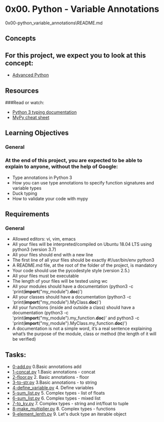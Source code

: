 # 0x00. Python - Variable Annotations
0x00-python_variable_annotations\README.md
## Concepts
## For this project, we expect you to look at this concept:
* [Advanced Python](https://intranet.alxswe.com/concepts/554)

## Resources
###Read or watch:
* [Python 3 typing documentation](https://intranet.alxswe.com/rltoken/5j0OtdWh36_HVAHKJX2gaA)
* [MyPy cheat sheet](https://intranet.alxswe.com/rltoken/Eud-nrUG7x3iT6JD2Sas-g)

## Learning Objectives
### General

### At the end of this project, you are expected to be able to explain to anyone, without the help of Google:

* Type annotations in Python 3
* How you can use type annotations to specify function signatures and variable types
* Duck typing
* How to validate your code with mypy

## Requirements
### General

* Allowed editors: vi, vim, emacs
* All your files will be interpreted/compiled on Ubuntu 18.04 LTS using python3 (version 3.7)
* All your files should end with a new line
* The first line of all your files should be exactly #!/usr/bin/env python3
* A README.md file, at the root of the folder of the project, is mandatory
* Your code should use the pycodestyle style (version 2.5.)
* All your files must be executable
* The length of your files will be tested using wc
* All your modules should have a documentation (python3 -c 'print(__import__("my_module").__doc__)')
* All your classes should have a documentation (python3 -c 'print(__import__("my_module").MyClass.__doc__)')
* All your functions (inside and outside a class) should have a documentation (python3 -c 'print(__import__("my_module").my_function.__doc__)' and python3 -c 'print(__import__("my_module").MyClass.my_function.__doc__)')
* A documentation is not a simple word, it’s a real sentence explaining what’s the purpose of the module, class or method (the length of it will be verified)

## Tasks:

* [0-add.py]('./0-add.py') 0.Basic annotations  add 
* [1-concat.py](./concat.py) 1.Basic annotations - concat 
* [2-floor.py](./2-floor.py) 2. Basic annotations - floor 
* [3-to-str.py](./3-to_str.py) 3.Basic annotations - to string 
* [4-define_variable.py](./4-define_variable.py) 4. Define variables
* [5-sum_list.py](./5-sum_list.py) 5. Complex types - list of floats 
* [6-sum_list.py](./6-sum_list.py) 6. Complex types - mixed list 
* [7-to_kv.py](./7-to_kv.py) 7. Complex types - string and int/float to tuple 
* [8-make_multiplier.py](./8-make_multiplier.py) 8. Complex types - functions 
* [9-element_lenth.py](./9-element_lenth.py) 9. Let's duck type an iterable object 
